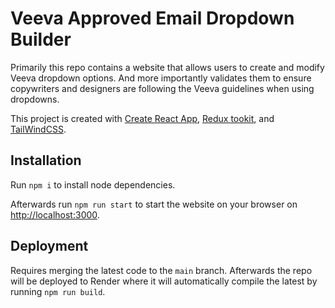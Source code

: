 # Veeva Approved Email Dropdown Builder

Primarily this repo contains a website that allows users to create and modify Veeva dropdown options. And more importantly validates them to ensure copywriters and designers are following the Veeva guidelines when using dropdowns.

This project is created with [Create React App](https://github.com/facebook/create-react-app), [Redux tookit](https://redux-toolkit.js.org/), and [TailWindCSS](https://tailwindcss.com/).

## Installation

Run `npm i` to install node dependencies.

Afterwards run `npm run start` to start the website on your browser on [http://localhost:3000](http://localhost:3000).

## Deployment

Requires merging the latest code to the `main` branch. Afterwards the repo will be deployed to Render where it will automatically compile the latest by running `npm run build`.
